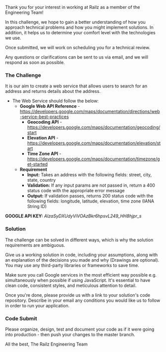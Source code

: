 Thank you for your interest in working at Railz as a member of the Engineering Team!

In this challenge, we hope to gain a better understanding of how you approach technical problems and how you might implement solutions. In addition, it helps us to determine your comfort level with the technologies we use.

Once submitted, we will work on scheduling you for a technical review.

Any questions or clarifications can be sent to us via email, and we will respond as soon as possible.

### The Challenge
It is our aim to create a web service that allows users to search for an address and returns details about the address.

- The Web Service should follow the below:
  - **Google Web API Reference** - https://developers.google.com/maps/documentation/directions/web-service-best-practices
    - **Geocoding API** - https://developers.google.com/maps/documentation/geocoding/start
    - **Elevation API** - https://developers.google.com/maps/documentation/elevation/start
    - **Time Zone API** - https://developers.google.com/maps/documentation/timezone/get-started
  - **Requirement**
    - **Input:** Takes an address with the following fields: street, city, state, country
    - **Validation:** If any input params are not passed in, return a 400 status code with the appropriate error message
    - **Output:**  If validation passes, returns 200 status code with the following fields: longitude, latitude, elevation, time zone (IANA String ID)

**GOOGLE API KEY:** *AIzaSyDXUdyViVOAzBkr6hpsvL249_HH8hjpr_s*

### Solution
The challenge can be solved in different ways, which is why the solution requirements are ambiguous.

Give us a working solution in code, including your assumptions, along with an explanation of the decisions you made and why (Drawings are optional). You may use any third-party libraries or frameworks to save time.

Make sure you call Google services in the most efficient way possible e.g. simultaneously when possible if using JavaScript. It's essential to have clean code, consistent styles, and meticulous attention to detail.

Once you're done, please provide us with a link to your solution's code repository. Describe in your email any conditions you would like us to follow in order to run your application.


### Code Submit

Please organize, design, test and document your code as if it were going into production - then push your changes to the master branch.

All the best,
The Railz Engineering Team
